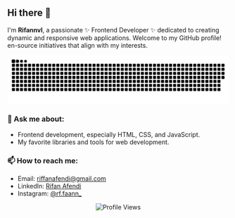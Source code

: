## Hi there 👋

I'm **Rifannvl**, a passionate ✨ Frontend Developer ✨ dedicated to creating dynamic and responsive web applications. Welcome to my GitHub profile!
en-source initiatives that align with my interests.
<picture>

<source src="/index.html">
</picture>
<picture>
  <source media="(prefers-color-scheme: dark)" srcset="https://raw.githubusercontent.com/binsarjr/binsarjr/output/github-contribution-grid-snake-dark.svg" />
  <source media="(prefers-color-scheme: light)" srcset="https://raw.githubusercontent.com/binsarjr/binsarjr/output/github-contribution-grid-snake.svg" />
  <img alt="github-snake" src="https://raw.githubusercontent.com/binsarjr/binsarjr/output/github-contribution-grid-snake.svg" />
</picture>

### 💬 Ask me about:

- Frontend development, especially HTML, CSS, and JavaScript.
- My favorite libraries and tools for web development.

### 📫 How to reach me:

- Email: [riffanafendi@gmail.com](mailto:riffanafendi@gmail.com)
- LinkedIn: [Rifan Afendi](https://www.linkedin.com/in/rifann)
- Instagram: [@rf.faann\_](https://www.instagram.com/rf.faann_)

<!-- Footer -->
<p align="center">
  <img src="https://komarev.com/ghpvc/?username=Rifanvll&style=flat-square&color=blue" alt="Profile Views" />
</p>
